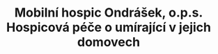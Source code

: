 ---
id: 731c7317-3a4b-4f02-9d85-60da1e1bc822
title: Mobilní hospic Ondrášek, o.p.s. Hospicová péče o umírající v jejich domovech
price: 50000
year: 2014
description: undefined
kouskovani: false
locationName: undefined
position:
  lng: 18.2349357338131
  lat: 49.79280412731234
---